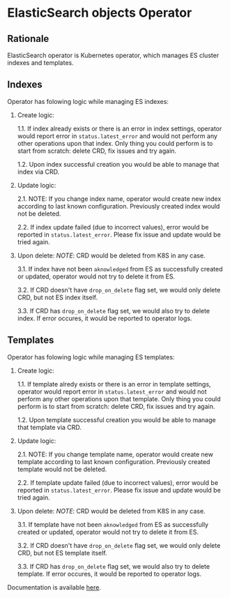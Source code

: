 # ElasticSearch objects Operator

## Rationale
ElasticSearch operator is Kubernetes operator, which manages ES cluster indexes and templates.

## Indexes
Operator has folowing logic while managing ES indexes:
1. Create logic:

    1.1. If index already exists or there is an error in index settings, operator would report error in `status.latest_error` and would not perform any other operations upon that index. Only thing you could perform is to start from scratch: delete CRD, fix issues and try again.

    1.2. Upon index successful creation you would be able to manage that index via CRD.

2. Update logic:

    2.1. NOTE: If you change index name, operator would create new index according to last known configuration. Previously created index would not be deleted.

    2.2. If index update failed (due to incorrect values), error would be reported in `status.latest_error`. Please fix issue and update would be tried again.

3. Upon delete:
*NOTE*: CRD would be deleted from K8S in any case.

    3.1. If index have not been `aknowledged` from ES as successfully created or updated, operator would not try to delete it from ES.

    3.2. If CRD doesn't have `drop_on_delete` flag set, we would only delete CRD, but not ES index itself.

    3.3. If CRD has `drop_on_delete` flag set, we would also try to delete index. If error occures, it would be reported to operator logs.

## Templates
Operator has folowing logic while managing ES templates:
1. Create logic:

    1.1. If template alredy exists or there is an error in template settings, operator would report error in `status.latest_error` and would not perform any other operations upon that template. Only thing you could perform is to start from scratch: delete CRD, fix issues and try again.

    1.2. Upon template successful creation you would be able to manage that template via CRD.

2. Update logic:

    2.1. NOTE: If you change template name, operator would create new template according to last known configuration. Previously created template would not be deleted.

    2.2. If template update failed (due to incorrect values), error would be reported in `status.latest_error`. Please fix issue and update would be tried again.

3. Upon delete:
*NOTE*: CRD would be deleted from K8S in any case.

    3.1. If template have not been `aknowledged` from ES as successfully created or updated, operator would not try to delete it from ES.

    3.2. If CRD doesn't have `drop_on_delete` flag set, we would only delete CRD, but not ES template itself.

    3.3. If CRD has `drop_on_delete` flag set, we would also try to delete template. If error occures, it would be reported to operator logs.

Documentation is available [here](https://elasticsearch-objects-operator.readthedocs.io/en/latest/).
